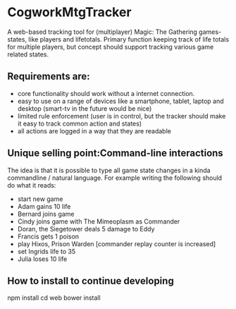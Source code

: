 # CogworkMtgTracker
A web-based tracking tool for (multiplayer) Magic: The Gathering games-states, like players and lifetotals. Primary function keeping track of life totals for multiple players, but concept should support tracking various game related states. 

## Requirements are:
- core functionality should work without a internet connection.
- easy to use on a range of devices like a smartphone, tablet, laptop and desktop (smart-tv in the future would be nice)
- limited rule enforcement (user is in control, but the tracker should make it easy to track common action and states)
- all actions are logged in a way that they are readable

## Unique selling point:Command-line interactions
The idea is that it is possible to type all game state changes in a kinda commandline / natural language. For example writing the following should do what it reads:
+ start new game
+ Adam gains 10 life
+ Bernard joins game
+ Cindy joins game with The Mimeoplasm as Commander
+ Doran, the Siegetower deals 5 damage to Eddy
+ Francis gets 1 poison
+ play Hixos, Prison Warden [commander replay counter is increased]
+ set Ingrids life to 35
+ Julia loses 10 life

## How to install to continue developing
npm install
cd web
bower install